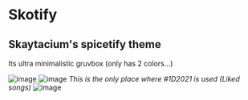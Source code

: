 # Skotify
## Skaytacium's spicetify theme

Its ultra minimalistic gruvbox (only has 2 colors...)

![image](https://user-images.githubusercontent.com/58383260/154318698-cede58a4-1545-4f00-856f-3f66d022c7cb.png)
![image](https://user-images.githubusercontent.com/58383260/154318774-3158f981-80b1-46a6-9ee7-96c81d2d105a.png)
*This is the only place where #1D2021 is used (Liked songs)*
![image](https://user-images.githubusercontent.com/58383260/154319073-c85d0494-3b19-48ed-89cf-4e08a8641d31.png)

